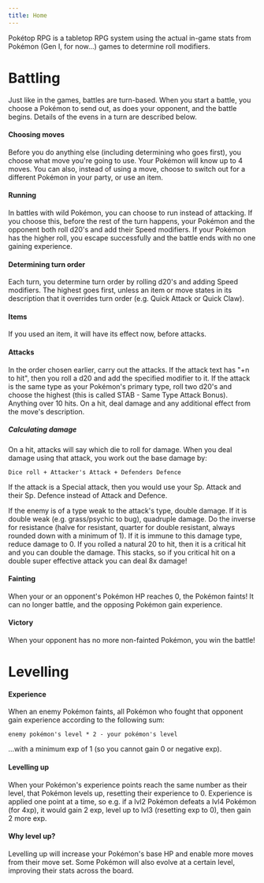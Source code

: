 ```yaml
---
title: Home
---
```


Pokétop RPG is a tabletop RPG system using the actual in-game stats from Pokémon (Gen I, for now...) games to determine roll modifiers.

# Battling
Just like in the games, battles are turn-based. When you start a battle, you choose a Pokémon to send out, as does your opponent, and the battle begins. Details of the evens in a turn are described below.

#### Choosing moves
Before you do anything else (including determining who goes first), you choose what move you're going to use. Your Pokémon will know up to 4 moves. You can also, instead of using a move, choose to switch out for a different Pokémon in your party, or use an item. 

#### Running
In battles with wild Pokémon, you can choose to run instead of attacking. If you choose this, before the rest of the turn happens, your Pokémon and the opponent both roll d20's and add their Speed modifiers. If your Pokémon has the higher roll, you escape successfully and the battle ends with no one gaining experience.

#### Determining turn order
Each turn, you determine turn order by rolling d20's and adding Speed modifiers. The highest goes first, unless an item or move states in its description that it overrides turn order (e.g. Quick Attack or Quick Claw).

#### Items
If you used an item, it will have its effect now, before attacks.

#### Attacks
In the order chosen earlier, carry out the attacks. If the attack text has "+n to hit", then you roll a d20 and add the specified modifier to it. If the attack is the same type as your Pokémon's primary type, roll two d20's and choose the highest (this is called STAB - Same Type Attack Bonus). Anything over 10 hits. On a hit, deal damage and any additional effect from the move's description.

##### Calculating damage
On a hit, attacks will say which die to roll for damage. When you deal damage using that attack, you work out the base damage by:
```
Dice roll + Attacker's Attack + Defenders Defence
```
If the attack is a Special attack, then you would use your Sp. Attack and their Sp. Defence instead of Attack and Defence.

If the enemy is of a type weak to the attack's type, double damage. If it is double weak (e.g. grass/psychic to bug), quadruple damage. Do the inverse for resistance (halve for resistant, quarter for double resistant, always rounded down with a minimum of 1). If it is immune to this damage type, reduce damage to 0. If you rolled a natural 20 to hit, then it is a critical hit and you can double the damage. This stacks, so if you critical hit on a double super effective attack you can deal 8x damage!

#### Fainting
When your or an opponent's Pokémon HP reaches 0, the Pokémon faints! It can no longer battle, and the opposing Pokémon gain experience.

#### Victory
When your opponent has no more non-fainted Pokémon, you win the battle!

# Levelling

#### Experience
When an enemy Pokémon faints, all Pokémon who fought that opponent gain experience according to the following sum:
```
enemy pokémon's level * 2 - your pokémon's level
```
...with a minimum exp of 1 (so you cannot gain 0 or negative exp).

#### Levelling up
When your Pokémon's experience points reach the same number as their level, that Pokémon levels up, resetting their experience to 0. Experience is applied one point at a time, so e.g. if a lvl2 Pokémon defeats a lvl4 Pokémon (for 4xp), it would gain 2 exp, level up to lvl3 (resetting exp to 0), then gain 2 more exp.

#### Why level up?
Levelling up will increase your Pokémon's base HP and enable more moves from their move set. Some Pokémon will also evolve at a certain level, improving their stats across the board.
